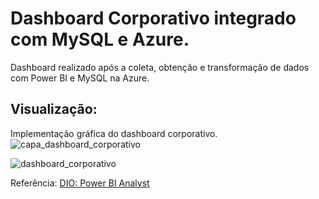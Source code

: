 # Dashboard Corporativo integrado com MySQL e Azure.
Dashboard realizado após a coleta, obtenção e transformação de dados com Power BI e MySQL na Azure.

## Visualização: 

Implementação gráfica do dashboard corporativo.  
![capa_dashboard_corporativo](https://github.com/user-attachments/assets/b302dfb9-def9-4880-8bce-18899969d997)

![dashboard_corporativo](https://github.com/user-attachments/assets/1805cfcd-86e6-4eb2-9133-6a8272f815a3)

Referência: [DIO: Power BI Analyst](https://github.com/julianazanelatto/power_bi_analyst/tree/main/M%C3%B3dulo%203)
